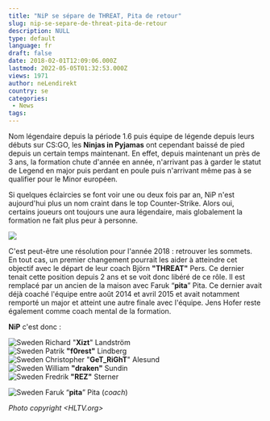 ```yaml
---
title: "NiP se sépare de THREAT, Pita de retour"
slug: nip-se-separe-de-threat-pita-de-retour
description: NULL
type: default
language: fr
draft: false
date: 2018-02-01T12:09:06.000Z
lastmod: 2022-05-05T01:32:53.000Z
views: 1971
author: neLendirekt
country: se
categories:
 - News
tags:
---
```

Nom légendaire depuis la période 1.6 puis équipe de légende depuis leurs débuts sur CS:GO, les **Ninjas in Pyjamas** ont cependant baissé de pied depuis un certain temps maintenant. En effet, depuis maintenant un près de 3 ans, la formation chute d'année en année, n'arrivant pas à garder le statut de Legend en major puis perdant en poule puis n'arrivant même pas à se qualifier pour le Minor européen.

Si quelques éclaircies se font voir une ou deux fois par an, NiP n'est aujourd'hui plus un nom craint dans le top Counter-Strike. Alors oui, certains joueurs ont toujours une aura légendaire, mais globalement la formation ne fait plus peur à personne.

![](https://flickshot-ue.s3.eu-west-2.amazonaws.com/flickshot/article/5a72fe8bc5106/images/cYuxdv7lUB5ZSuUJU21CdKzajyVWFq6Y9dH6LoWT.jpeg)

C'est peut-être une résolution pour l'année 2018 : retrouver les sommets. En tout cas, un premier changement pourrait les aider à atteindre cet objectif avec le départ de leur coach Björn **"THREAT"** Pers. Ce dernier tenait cette position depuis 2 ans et se voit donc libéré de ce rôle. Il est remplacé par un ancien de la maison avec Faruk “**pita**” Pita. Ce dernier avait déjà coaché l'équipe entre août 2014 et avril 2015 et avait notamment remporté un major et atteint une autre finale avec l'équipe. Jens Hofer reste également comme coach mental de la formation. 

**NiP** c'est donc :

![Sweden](/images/countries/se.svg)⁠ Richard "**Xizt**" Landström  
![Sweden](/images/countries/se.svg)⁠ Patrik **"f0rest"** Lindberg  
![Sweden](/images/countries/se.svg)⁠ Christopher "**GeT\_RiGhT**" Alesund  
![Sweden](/images/countries/se.svg)⁠ William **"draken"** Sundin  
![Sweden](/images/countries/se.svg)⁠ Fredrik **"REZ"** Sterner

![Sweden](/images/countries/se.svg)⁠ Faruk “**pita**” Pita (_coach_)

_Photo copyright <HLTV.org>_
